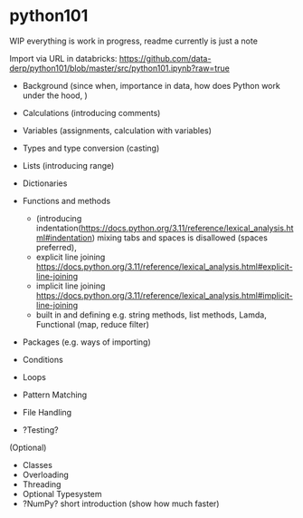 # python101

WIP everything is work in progress, readme currently is just a note

Import via URL in databricks: https://github.com/data-derp/python101/blob/master/src/python101.ipynb?raw=true

- Background (since when, importance in data, how does Python work under the hood, )


- Calculations (introducing comments)
- Variables (assignments, calculation with variables)
- Types and type conversion (casting)
- Lists (introducing range)
- Dictionaries 
- Functions and methods 
  - (introducing indentation(https://docs.python.org/3.11/reference/lexical_analysis.html#indentation) mixing tabs and spaces is disallowed (spaces preferred),
  - explicit line joining https://docs.python.org/3.11/reference/lexical_analysis.html#explicit-line-joining
  - implicit line joining https://docs.python.org/3.11/reference/lexical_analysis.html#implicit-line-joining
  - built in and defining e.g. string methods, list methods, Lamda, Functional (map, reduce filter)
- Packages (e.g. ways of importing)
- Conditions
- Loops
- Pattern Matching
- File Handling
- ?Testing?

(Optional)
- Classes
- Overloading
- Threading
- Optional Typesystem
- ?NumPy? short introduction (show how much faster)
